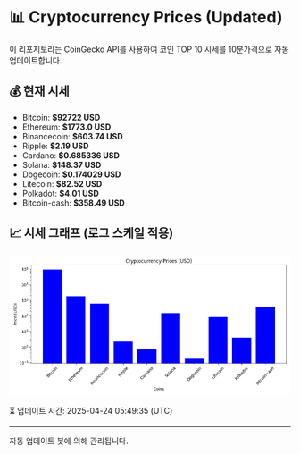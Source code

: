 
# 📊 Cryptocurrency Prices (Updated)

이 리포지토리는 CoinGecko API를 사용하여 코인 TOP 10 시세를 10분가격으로 자동 업데이트합니다.

## 💰 현재 시세
- Bitcoin: **$92722 USD**
- Ethereum: **$1773.0 USD**
- Binancecoin: **$603.74 USD**
- Ripple: **$2.19 USD**
- Cardano: **$0.685336 USD**
- Solana: **$148.37 USD**
- Dogecoin: **$0.174029 USD**
- Litecoin: **$82.52 USD**
- Polkadot: **$4.01 USD**
- Bitcoin-cash: **$358.49 USD**

## 📈 시세 그래프 (로그 스케일 적용)
![Crypto Prices](crypto_prices.png)

⏳ 업데이트 시간: 2025-04-24 05:49:35 (UTC)

---
자동 업데이트 봇에 의해 관리됩니다.
